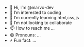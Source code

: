 - 👋 Hi, I’m @marvo-dev
- 👀 I’m interested to coding
- 🌱 I’m currently learning html,css,js 
- 💞️ I’m not looking to collaborate 
- 📫 How to reach me ...
- 😄 Pronouns: ...
- ⚡ Fun fact: ...

<!---
marvo-dev/marvo-dev is a ✨ special ✨ repository because its `README.md` (this file) appears on your GitHub profile.
You can click the Preview link to take a look at your changes.
--->
